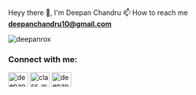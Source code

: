 Heyy there 👋, I'm Deepan Chandru
📫 How to reach me **deepanchandru10@gmail.com**
<p align="left"> <img src="https://komarev.com/ghpvc/?username=deepanrox&label=Profile%20views&color=0e75b6&style=flat" alt="deepanrox" /> </p>
<h3 align="left">Connect with me:</h3>
<p align="left">
<a href="https://linkedin.com/in/deepan-chandru-a08ab3225" target="blank"><img align="center" src="https://raw.githubusercontent.com/rahuldkjain/github-profile-readme-generator/master/src/images/icons/Social/linked-in-alt.svg" alt="deepan-chandru-a08ab3225" height="30" width="40" /></a>
<a href="https://www.codechef.com/users/class_world_68" target="blank"><img align="center" src="https://cdn.jsdelivr.net/npm/simple-icons@3.1.0/icons/codechef.svg" alt="class_world_68" height="30" width="40" /></a>
<a href="https://www.hackerrank.com/deepanchandru10" target="blank"><img align="center" src="https://raw.githubusercontent.com/rahuldkjain/github-profile-readme-generator/master/src/images/icons/Social/hackerrank.svg" alt="deepanchandru10" height="30" width="40" /></a>
